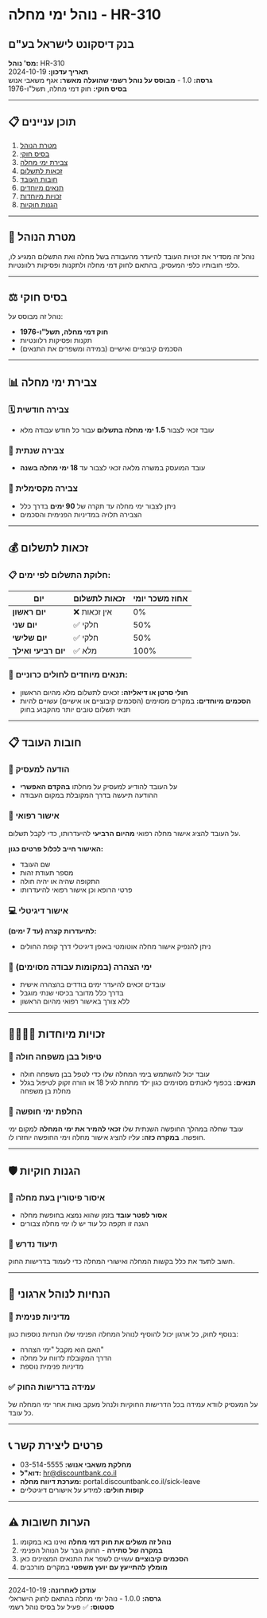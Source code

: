 # נוהל ימי מחלה - HR-310
## בנק דיסקונט לישראל בע"ם

**מס' נוהל:** HR-310  
**תאריך עדכון:** 2024-10-19  
**גרסה:** 1.0 - **מבוסס על נוהל רשמי שהועלה**
**מאשר:** אגף משאבי אנוש  
**בסיס חוקי:** חוק דמי מחלה, תשל"ו-1976

---

## 📋 **תוכן עניינים**

1. [מטרת הנוהל](#מטרת-הנוהל)
2. [בסיס חוקי](#בסיס-חוקי)
3. [צבירת ימי מחלה](#צבירת-ימי-מחלה)
4. [זכאות לתשלום](#זכאות-לתשלום)
5. [חובות העובד](#חובות-העובד)
6. [תנאים מיוחדים](#תנאים-מיוחדים)
7. [זכויות מיוחדות](#זכויות-מיוחדות)
8. [הגנות חוקיות](#הגנות-חוקיות)

---

## 🎯 **מטרת הנוהל**

נוהל זה מסדיר את זכויות העובד להיעדר מהעבודה בשל מחלה ואת התשלום המגיע לו, כלפי חובותיו כלפי המעסיק, בהתאם לחוק דמי מחלה ולתקנות ופסיקות רלוונטיות.

---

## ⚖️ **בסיס חוקי**

נוהל זה מבוסס על:
- **חוק דמי מחלה, תשל"ו-1976**
- תקנות ופסיקות רלוונטיות
- הסכמים קיבוציים ואישיים (במידה ומשפרים את התנאים)

---

## 📊 **צבירת ימי מחלה**

### **🗓️ צבירה חודשית**
- עובד זכאי לצבור **1.5 ימי מחלה בתשלום** עבור כל חודש עבודה מלא

### **📅 צבירה שנתית**
- עובד המועסק במשרה מלאה זכאי לצבור עד **18 ימי מחלה בשנה**

### **🏦 צבירה מקסימלית**
- ניתן לצבור ימי מחלה עד תקרה של **90 ימים** בדרך כלל
- הצבירה תלויה במדיניות הפנימית והסכמים

---

## 💰 **זכאות לתשלום**

### **📋 חלוקת התשלום לפי ימים:**

| יום | זכאות לתשלום | אחוז משכר יומי |
|-----|--------------|---------------|
| **יום ראשון** | ❌ אין זכאות | 0% |
| **יום שני** | ✅ חלקי | 50% |
| **יום שלישי** | ✅ חלקי | 50% |
| **יום רביעי ואילך** | ✅ מלא | 100% |

### **🏥 תנאים מיוחדים לחולים כרוניים:**
- **חולי סרטן או דיאליזה:** זכאים לתשלום מלא מהיום הראשון
- **הסכמים מיוחדים:** במקרים מסוימים (הסכמים קיבוציים או אישיים) עשויים להיות תנאי תשלום טובים יותר מהקבוע בחוק

---

## 📋 **חובות העובד**

### **📢 הודעה למעסיק**
- על העובד להודיע למעסיק על מחלתו **בהקדם האפשרי**
- ההודעה תיעשה בדרך המקובלת במקום העבודה

### **🏥 אישור רפואי**
על העובד להציג אישור מחלה רפואי **מהיום הרביעי** להיעדרותו, כדי לקבל תשלום.

**האישור חייב לכלול פרטים כגון:**
- שם העובד
- מספר תעודת זהות  
- התקופה שהיה או יהיה חולה
- פרטי הרופא וכן אישור רפואי להיעדרותו

### **💻 אישור דיגיטלי**
**לתיעדרות קצרה (עד 7 ימים):**
- ניתן להנפיק אישור מחלה אוטומטי באופן דיגיטלי דרך קופת החולים

### **📝 ימי הצהרה (במקומות עבודה מסוימים)**
- עובדים זכאים להיעדר ימים בודדים בהצהרה אישית
- בדרך כלל מדובר בכיסוי שנתי מוגבל
- ללא צורך באישור רפואי מהיום הראשון

---

## 👨‍👩‍👧‍👦 **זכויות מיוחדות**

### **🤱 טיפול בבן משפחה חולה**
- עובד יכול להשתמש בימי המחלה שלו כדי לטפל בבן משפחה חולה
- **תנאים:** בכפוף לאנתים מסוימים כגון ילד מתחת לגיל 18 או הורה זקוק לטיפול בגלל מחלת בן משפחה

### **🔄 החלפת ימי חופשה**
עובד שחלה במהלך החופשה השנתית שלו **זכאי להמיר את ימי המחלה** למקום ימי חופשה.
**במקרה כזה:** עליו להציג אישור מחלה וימי החופשה יוחזרו לו.

---

## 🛡️ **הגנות חוקיות**

### **🚫 איסור פיטורין בעת מחלה**
- **אסור לפטר עובד** בזמן שהוא נמצא בחופשת מחלה
- הגנה זו תקפה כל עוד יש לו ימי מחלה צבורים

### **📄 תיעוד נדרש**
חשוב לתעד את כלל בקשות המחלה ואישורי המחלה כדי לעמוד בדרישות החוק.

---

## 🏢 **הנחיות לנוהל ארגוני**

### **📝 מדיניות פנימית**
בנוסף לחוק, כל ארגון יכול להוסיף לנוהל המחלה הפנימי שלו הנחיות נוספות כגון:
- האם הוא מקבל "ימי הצהרה"
- הדרך המקובלת לדווח על מחלה
- מדיניות פנימית נוספת

### **✅ עמידה בדרישות החוק**
על המעסיק לוודא עמידה בכל הדרישות החוקיות ולנהל מעקב נאות אחר ימי המחלה של כל עובד.

---

## 📞 **פרטים ליצירת קשר**

- **מחלקת משאבי אנוש:** 03-514-5555
- **דוא"ל:** hr@discountbank.co.il
- **מערכת דיווח מחלה:** portal.discountbank.co.il/sick-leave
- **קופות חולים:** למידע על אישורים דיגיטליים

---

## ⚠️ **הערות חשובות**

1. **נוהל זה משלים את חוק דמי מחלה** ואינו בא במקומו
2. **במקרה של סתירה** - החוק גובר על הנוהל הפנימי
3. **הסכמים קיבוציים** עשויים לשפר את התנאים המצוינים כאן
4. **מומלץ להתייעץ עם יועץ משפטי** במקרים מורכבים

---
**עודכן לאחרונה:** 2024-10-19  
**גרסה:** 1.0.0 - נוהל ימי מחלה בהתאם לחוק הישראלי  
**סטטוס:** ✅ פעיל על בסיס נוהל רשמי